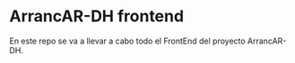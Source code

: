 # ArrancAR-DH frontend

En este repo se va a llevar a cabo todo el FrontEnd del proyecto ArrancAR-DH.